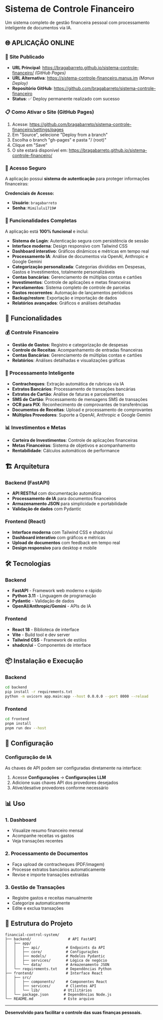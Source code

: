 # Sistema de Controle Financeiro

Um sistema completo de gestão financeira pessoal com processamento inteligente de documentos via IA.

## 🌐 **APLICAÇÃO ONLINE**

### 🚀 **Site Publicado**
- **URL Principal**: https://bragabarreto.github.io/sistema-controle-financeiro/ *(GitHub Pages)*
- **URL Alternativa**: https://sistema-controle-financeiro.manus.im *(Manus Deploy)*
- **Repositório GitHub**: https://github.com/bragabarreto/sistema-controle-financeiro
- **Status**: ✅ Deploy permanente realizado com sucesso

### 📋 **Como Ativar o Site (GitHub Pages)**
1. Acesse: https://github.com/bragabarreto/sistema-controle-financeiro/settings/pages
2. Em "Source", selecione "Deploy from a branch"
3. Escolha o branch "gh-pages" e pasta "/ (root)"
4. Clique em "Save"
5. O site estará disponível em: https://bragabarreto.github.io/sistema-controle-financeiro/

### 🔐 **Acesso Seguro**
A aplicação possui **sistema de autenticação** para proteger informações financeiras:

**Credenciais de Acesso:**
- **Usuário**: `bragabarreto`
- **Senha**: `Mimilulu1719#`

### 📱 **Funcionalidades Completas**
A aplicação está **100% funcional** e inclui:
- **Sistema de Login**: Autenticação segura com persistência de sessão
- **Interface moderna**: Design responsivo com Tailwind CSS
- **Dashboard interativo**: Gráficos dinâmicos e métricas em tempo real
- **Processamento IA**: Análise de documentos via OpenAI, Anthropic e Google Gemini
- **Categorização personalizada**: Categorias divididas em Despesas, Gastos e Investimentos, totalmente personalizáveis
- **Contas bancárias**: Gerenciamento de múltiplas contas e cartões
- **Investimentos**: Controle de aplicações e metas financeiras
- **Parcelamentos**: Sistema completo de controle de parcelas
- **Gastos recorrentes**: Automação de lançamentos periódicos
- **Backup/restore**: Exportação e importação de dados
- **Relatórios avançados**: Gráficos e análises detalhadas

## 🚀 Funcionalidades

### 💰 Controle Financeiro
- **Gestão de Gastos**: Registro e categorização de despesas
- **Controle de Receitas**: Acompanhamento de entradas financeiras
- **Contas Bancárias**: Gerenciamento de múltiplas contas e cartões
- **Relatórios**: Análises detalhadas e visualizações gráficas

### 🤖 Processamento Inteligente
- **Contracheques**: Extração automática de rubricas via IA
- **Extratos Bancários**: Processamento de transações bancárias
- **Extratos de Cartão**: Análise de faturas e parcelamentos
- **SMS de Cartão**: Processamento de mensagens SMS de transações
- **OCR para PIX**: Reconhecimento de comprovantes de transferências
- **Documentos de Receitas**: Upload e processamento de comprovantes
- **Múltiplos Provedores**: Suporte a OpenAI, Anthropic e Google Gemini

### 📊 Investimentos e Metas
- **Carteira de Investimentos**: Controle de aplicações financeiras
- **Metas Financeiras**: Sistema de objetivos e acompanhamento
- **Rentabilidade**: Cálculos automáticos de performance

## 🏗️ Arquitetura

### Backend (FastAPI)
- **API RESTful** com documentação automática
- **Processamento de IA** para documentos financeiros
- **Armazenamento JSON** para simplicidade e portabilidade
- **Validação de dados** com Pydantic

### Frontend (React)
- **Interface moderna** com Tailwind CSS e shadcn/ui
- **Dashboard interativo** com gráficos e métricas
- **Upload de documentos** com feedback em tempo real
- **Design responsivo** para desktop e mobile

## 🛠️ Tecnologias

### Backend
- **FastAPI** - Framework web moderno e rápido
- **Python 3.11** - Linguagem de programação
- **Pydantic** - Validação de dados
- **OpenAI/Anthropic/Gemini** - APIs de IA

### Frontend
- **React 18** - Biblioteca de interface
- **Vite** - Build tool e dev server
- **Tailwind CSS** - Framework de estilos
- **shadcn/ui** - Componentes de interface

## 📦 Instalação e Execução

### Backend
```bash
cd backend
pip install -r requirements.txt
python -m uvicorn app.main:app --host 0.0.0.0 --port 8000 --reload
```

### Frontend
```bash
cd frontend
pnpm install
pnpm run dev --host
```

## 🔧 Configuração

### Configuração de IA
As chaves de API podem ser configuradas diretamente na interface:
1. Acesse **Configurações** → **Configurações LLM**
2. Adicione suas chaves API dos provedores desejados
3. Ative/desative provedores conforme necessário

## 📊 Uso

### 1. Dashboard
- Visualize resumo financeiro mensal
- Acompanhe receitas vs gastos
- Veja transações recentes

### 2. Processamento de Documentos
- Faça upload de contracheques (PDF/imagem)
- Processe extratos bancários automaticamente
- Revise e importe transações extraídas

### 3. Gestão de Transações
- Registre gastos e receitas manualmente
- Categorize automaticamente
- Edite e exclua transações

## 📁 Estrutura do Projeto

```
financial-control-system/
├── backend/                 # API FastAPI
│   ├── app/
│   │   ├── api/            # Endpoints da API
│   │   ├── core/           # Configurações
│   │   ├── models/         # Modelos Pydantic
│   │   ├── services/       # Lógica de negócio
│   │   └── data/           # Armazenamento JSON
│   └── requirements.txt    # Dependências Python
├── frontend/               # Interface React
│   ├── src/
│   │   ├── components/     # Componentes React
│   │   ├── services/       # Clientes API
│   │   └── lib/           # Utilitários
│   └── package.json       # Dependências Node.js
└── README.md              # Este arquivo
```

---

**Desenvolvido para facilitar o controle das suas finanças pessoais.**
